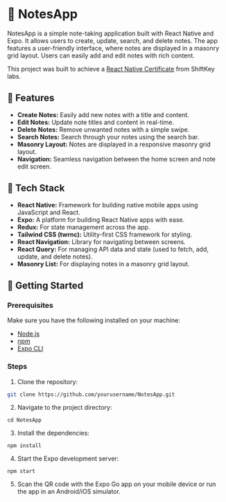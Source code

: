 # 📝 NotesApp

NotesApp is a simple note-taking application built with React Native and Expo. It allows users to create, update, search, and delete notes. The app features a user-friendly interface, where notes are displayed in a masonry grid layout. Users can easily add and edit notes with rich content.

This project was built to achieve a [React Native Certificate](https://credsverse.com/credentials/337c23e3-4149-4032-acc2-17db84cf75df) from ShiftKey labs.

## 🤖 Features

- **Create Notes:** Easily add new notes with a title and content.
- **Edit Notes:** Update note titles and content in real-time.
- **Delete Notes:** Remove unwanted notes with a simple swipe.
- **Search Notes:** Search through your notes using the search bar.
- **Masonry Layout:** Notes are displayed in a responsive masonry grid layout.
- **Navigation:** Seamless navigation between the home screen and note edit screen.

## 🥞 Tech Stack

- **React Native:** Framework for building native mobile apps using JavaScript and React.
- **Expo:** A platform for building React Native apps with ease.
- **Redux:** For state management across the app.
- **Tailwind CSS (twrnc):** Utility-first CSS framework for styling.
- **React Navigation:** Library for navigating between screens.
- **React Query:** For managing API data and state (used to fetch, add, update, and delete notes).
- **Masonry List:** For displaying notes in a masonry grid layout.

## 🚀 Getting Started

### Prerequisites

Make sure you have the following installed on your machine:

- [Node.js](https://nodejs.org/)
- [npm](https://www.npmjs.com/)
- [Expo CLI](https://docs.expo.dev/get-started/installation/)

### Steps

1. Clone the repository:

```bash
git clone https://github.com/yourusername/NotesApp.git
```
2. Navigate to the project directory:
```
cd NotesApp
```

3. Install the dependencies:
```
npm install
```

4. Start the Expo development server:
```
npm start
```

5. Scan the QR code with the Expo Go app on your mobile device or run the app in an Android/iOS simulator.
